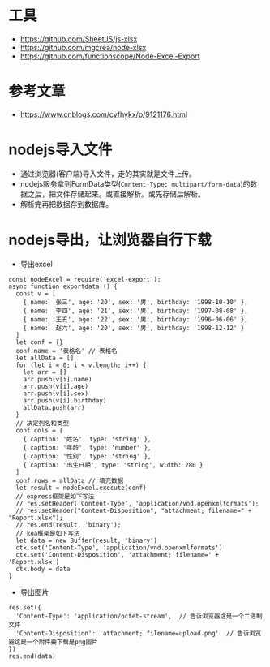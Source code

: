 # 工具
* https://github.com/SheetJS/js-xlsx
* https://github.com/mgcrea/node-xlsx
* https://github.com/functionscope/Node-Excel-Export

# 参考文章
* https://www.cnblogs.com/cyfhykx/p/9121176.html

# nodejs导入文件
* 通过浏览器(客户端)导入文件，走的其实就是文件上传。
* nodejs服务拿到FormData类型(```Content-Type: multipart/form-data```)的数据之后，把文件存储起来。或直接解析。或先存储后解析。
* 解析完再把数据存到数据库。

# nodejs导出，让浏览器自行下载
* 导出excel
```
const nodeExcel = require('excel-export');
async function exportdata () {
  const v = [
    { name: '张三', age: '20', sex: '男', birthday: '1998-10-10' },
    { name: '李四', age: '21', sex: '男', birthday: '1997-08-08' },
    { name: '王五', age: '22', sex: '男', birthday: '1996-06-06' },
    { name: '赵六', age: '20', sex: '男', birthday: '1998-12-12' }
  ]
  let conf = {}
  conf.name = '表格名' // 表格名
  let allData = []
  for (let i = 0; i < v.length; i++) {
    let arr = []
    arr.push(v[i].name)
    arr.push(v[i].age)
    arr.push(v[i].sex)
    arr.push(v[i].birthday)
    allData.push(arr)
  }
  // 决定列名和类型
  conf.cols = [
    { caption: '姓名', type: 'string' },
    { caption: '年龄', type: 'number' },
    { caption: '性别', type: 'string' },
    { caption: '出生日期', type: 'string', width: 280 }
  ]
  conf.rows = allData // 填充数据
  let result = nodeExcel.execute(conf)
  // express框架是如下写法
  // res.setHeader('Content-Type', 'application/vnd.openxmlformats');
  // res.setHeader("Content-Disposition", "attachment; filename=" + "Report.xlsx");
  // res.end(result, 'binary');
  // koa框架是如下写法
  let data = new Buffer(result, 'binary')
  ctx.set('Content-Type', 'application/vnd.openxmlformats')
  ctx.set('Content-Disposition', 'attachment; filename=' + 'Report.xlsx')
  ctx.body = data
}
```
* 导出图片
```
res.set({
  'Content-Type': 'application/octet-stream',  // 告诉浏览器这是一个二进制文件
  'Content-Disposition': 'attachment; filename=upload.png'  // 告诉浏览器这是一个附件要下载是png图片
})
res.end(data)
```
